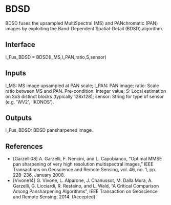 
# BDSD

BDSD fuses the upsampled MultiSpectral (MS) and PANchromatic (PAN) images by exploiting the Band-Dependent Spatial-Detail (BDSD) algorithm. 

## Interface
I_Fus_BDSD = BDSD(I_MS,I_PAN,ratio,S,sensor)

## Inputs
I_MS:           MS image upsampled at PAN scale;
I_PAN:          PAN image;
ratio:          Scale ratio between MS and PAN. Pre-condition: Integer value;
S:              Local estimation on SxS distinct blocks (typically 128x128); 
sensor:         String for type of sensor (e.g. 'WV2', 'IKONOS').

## Outputs
I_Fus_BDSD:     BDSD pansharpened image.
 
 ## References
- [Garzelli08]    A. Garzelli, F. Nencini, and L. Capobianco, “Optimal MMSE pan sharpening of very high resolution multispectral images,” 
                           IEEE Transactions on Geoscience and Remote Sensing, vol. 46, no. 1, pp. 228–236, January 2008.
- [Vivone14]      G. Vivone, L. Alparone, J. Chanussot, M. Dalla Mura, A. Garzelli, G. Licciardi, R. Restaino, and L. Wald, “A Critical Comparison Among Pansharpening Algorithms”, 
                           IEEE Transaction on Geoscience and Remote Sensing, 2014. (Accepted)
